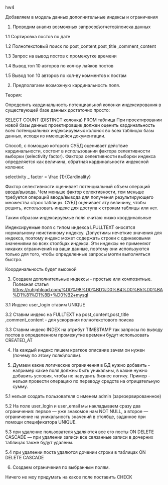 hw4

Добавляем в модель данных дополнительные индексы и ограничения

1. Проводим анализ возможных запросов\отчетов\поиска данных

1.1 Сортировка постов по дате 

1.2 Полнотекстовый поиск по post_content,post_title ,comment_content

1.3 Запрос на вывод постов с промежутке времени 

1.4 Вывод топ 10 авторов по кол-ву лайков постов

1.5 Вывод топ 10 авторов по кол-ву комментов к постам

2. Предполагаем возможную кардинальность поля. 

Теория:

Определить кардинальность потенциальной колонки индексирования в существующей базе данных достаточно просто:

SELECT COUNT (DISTINCT колонка) FROM таблица
При проектировании новой базы данных проектировщик должен оценить кардинальность всех потенциальных индексируемых колонок во всех таблицах базы данных, исходя из имеющейся документации.

Способ, с помощью которого СУБД оценивает действие кардинальности, состоит в использовании фактора селективности выборки (selectivity factor). Фактора селективности выборки индекса определяется как величина, обратная кардинальности индексной колонки:

selectivity _ factor = \frac {1}{Cardinality}

Фактор селективности оценивает потенциальный объем операций ввода/вывода. Чем меньше фактор селективности, тем меньше требуется операций ввода/вывода для получения результирующего множества строк таблицы. СУБД оценивает эту величину, чтобы решить, использовать индекс для доступа к строкам таблицы или нет. 

Таким образом индексируемые поля считаю низко координальные

Индексируемые поля с типом индекса LFULLTEXT оносятся нормальному неистинному индексу. Допустимы нечеткие значения для индекса, поэтому индекс может содержать строки с одинаковыми значениями во всех столбцах индекса. Эти индексы не применяют никаких ограничений на ваши данные, поэтому они используются только для того, чтобы определенные запросы могли выполняться быстро.

Координальность будет высокой



3. Создаем дополнительные индексы - простые или композитные. 
Полезная статья https://ruhighload.com/%D0%98%D0%BD%D0%B4%D0%B5%D0%BA%D1%81%D1%8B+%D0%B2+mysql 

3.1 Индекс user_login ставим UNIQUE

3.2 Ставим индекс на FULLTEXT на post_content,post_title ,comment_content - для ускорения полнотекстового поиска

3.3 Ставим индекс INDEX на атрибут TIMESTAMP так запросы по выводу постов в определенном промежутке времени будут использовать CREATED_AT

4. На каждый индекс пишем краткое описание зачем он нужен (почему по этому полю\полям).

5. Думаем какие логические ограничения в БД нужно добавить - например какие поля должны быть уникальны, в какие нужно добавить условия, чтобы не нарушить бизнес логику. Пример - нельзя провести операцию по переводу средств на отрицательную сумму. 

5.1 нельзя создать пользователя с именем admin (зарезервированнное)

5.2 На поле user_login и user_email мы накладываем сразу два ограничения: первое — уже знакомое нам NOT NULL, а второе — ограничение на уникальность значений в столбце, заданное при помощи спецификатора UNIQUE.

5.3 при удаление пользователя удаляются все его посты ON DELETE CASCADE — при удалении записи все связанные записи в дочерних таблицах также будут удалены.

5.4 при удалении поста удалются дочении строки в таблицах ON DELETE CASCADE 


6. Создаем ограничения по выбранным полям.

Ничего не моу придумать на какое поле поставить CHECK 




